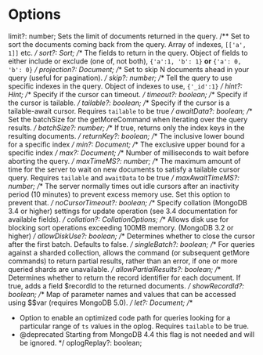 
# Options

  limit?: number; Sets the limit of documents returned in the query.
  /** Set to sort the documents coming back from the query. Array of indexes, `[['a', 1]]` etc. */
  sort?: Sort;
  /** The fields to return in the query. Object of fields to either include or exclude (one of, not both), `{'a':1, 'b': 1}` **or** `{'a': 0, 'b': 0}` */
  projection?: Document;
  /** Set to skip N documents ahead in your query (useful for pagination). */
  skip?: number;
  /** Tell the query to use specific indexes in the query. Object of indexes to use, `{'_id':1}` */
  hint?: Hint;
  /** Specify if the cursor can timeout. */
  timeout?: boolean;
  /** Specify if the cursor is tailable. */
  tailable?: boolean;
  /** Specify if the cursor is a tailable-await cursor. Requires `tailable` to be true */
  awaitData?: boolean;
  /** Set the batchSize for the getMoreCommand when iterating over the query results. */
  batchSize?: number;
  /** If true, returns only the index keys in the resulting documents. */
  returnKey?: boolean;
  /** The inclusive lower bound for a specific index */
  min?: Document;
  /** The exclusive upper bound for a specific index */
  max?: Document;
  /** Number of milliseconds to wait before aborting the query. */
  maxTimeMS?: number;
  /** The maximum amount of time for the server to wait on new documents to satisfy a tailable cursor query. Requires `tailable` and `awaitData` to be true */
  maxAwaitTimeMS?: number;
  /** The server normally times out idle cursors after an inactivity period (10 minutes) to prevent excess memory use. Set this option to prevent that. */
  noCursorTimeout?: boolean;
  /** Specify collation (MongoDB 3.4 or higher) settings for update operation (see 3.4 documentation for available fields). */
  collation?: CollationOptions;
  /** Allows disk use for blocking sort operations exceeding 100MB memory. (MongoDB 3.2 or higher) */
  allowDiskUse?: boolean;
  /** Determines whether to close the cursor after the first batch. Defaults to false. */
  singleBatch?: boolean;
  /** For queries against a sharded collection, allows the command (or subsequent getMore commands) to return partial results, rather than an error, if one or more queried shards are unavailable. */
  allowPartialResults?: boolean;
  /** Determines whether to return the record identifier for each document. If true, adds a field $recordId to the returned documents. */
  showRecordId?: boolean;
  /** Map of parameter names and values that can be accessed using $$var (requires MongoDB 5.0). */
  let?: Document;
  /**
   * Option to enable an optimized code path for queries looking for a particular range of `ts` values in the oplog. Requires `tailable` to be true.
   * @deprecated Starting from MongoDB 4.4 this flag is not needed and will be ignored.
   */
  oplogReplay?: boolean;
